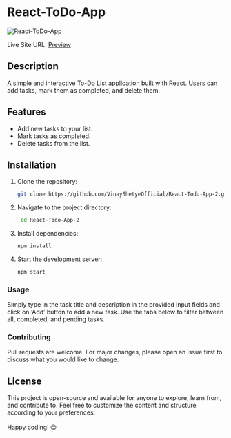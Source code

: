 # React-ToDo-App
![React-ToDo-App](https://github.com/VinayShetyeOfficial/React-Todo-App-2/assets/100470361/f74d0579-7698-4379-b6db-cffcfe4e79a8)

Live Site URL: [Preview](https://main--cool-cajeta-7680ef.netlify.app/)

## Description
A simple and interactive To-Do List application built with React. Users can add tasks, mark them as completed, and delete them.

## Features
- Add new tasks to your list.
- Mark tasks as completed.
- Delete tasks from the list.

## Installation
1. Clone the repository:
   ```bash
   git clone https://github.com/VinayShetyeOfficial/React-Todo-App-2.git
   ```

2. Navigate to the project directory:
   ```bash
    cd React-Todo-App-2 
   ```
   
3. Install dependencies:
   ```bash
   npm install 
   ```

4. Start the development server:
   ```bash
   npm start
   ```

### Usage
Simply type in the task title and description in the provided input fields and click on ‘Add’ button to add a new task.
Use the tabs below to filter between all, completed, and pending tasks.

### Contributing
Pull requests are welcome. For major changes, please open an issue first to discuss what you would like to change.

## License
This project is open-source and available for anyone to explore, learn from, and contribute to.
Feel free to customize the content and structure according to your preferences. <br><br> Happy coding! 😊
